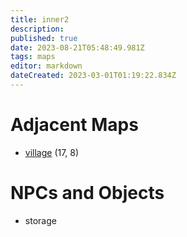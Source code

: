 ```yaml
---
title: inner2
description: 
published: true
date: 2023-08-21T05:48:49.981Z
tags: maps
editor: markdown
dateCreated: 2023-03-01T01:19:22.834Z
---
```


# Adjacent Maps
 * [village](/maps/village) (17, 8)

# NPCs and Objects
 * storage
